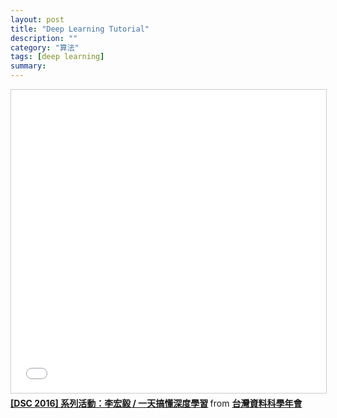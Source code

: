 ```yaml
---
layout: post
title: "Deep Learning Tutorial"
description: ""
category: "算法"
tags: [deep learning]
summary:
---
```


<iframe src="//www.slideshare.net/slideshow/embed_code/key/dBjsHbG7ADOkL0" width="595" height="485" frameborder="0" marginwidth="0" marginheight="0" scrolling="no" style="border:1px solid #CCC; border-width:1px; margin-bottom:5px; max-width: 100%;" allowfullscreen> </iframe> <div style="margin-bottom:5px"> <strong> <a href="//www.slideshare.net/tw_dsconf/ss-62245351" title="[DSC 2016] 系列活動：李宏毅 / 一天搞懂深度學習" target="_blank">[DSC 2016] 系列活動：李宏毅 / 一天搞懂深度學習</a> </strong> from <strong><a target="_blank" href="//www.slideshare.net/tw_dsconf">台灣資料科學年會</a></strong> </div>